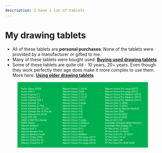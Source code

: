```yaml
---
description: I have a lot of tablets
---
```


# My drawing tablets

* All of these tablets are **personal purchases**. None of the tablets were provided by a manufacturer or gifted to me.
* Many of these tablets were bought used: [**Buying used drawing tablets**](../buying-a-drawing-tablet/buying-used-drawing-tablets.md)&#x20;
* Some of these tablets are quite old - 10 years, 20+ years. Even though they work perfectly their age does make it more complex to use them. More here: [**Using older drawing tablets**](../guides/general/using-older-drawing-tablets.md)&#x20;

<figure><img src="../.gitbook/assets/Screenshot 2023-11-29 200904.png" alt=""><figcaption></figcaption></figure>

